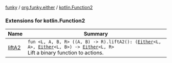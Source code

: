 [funky](../../index.md) / [org.funky.either](../index.md) / [kotlin.Function2](.)

### Extensions for kotlin.Function2

| Name | Summary |
|---|---|
| [liftA2](lift-a2.md) | `fun <L, A, B, R> ((A, B) -> R).liftA2(): (`[`Either`](../-either/index.md)`<L, A>, `[`Either`](../-either/index.md)`<L, B>) -> `[`Either`](../-either/index.md)`<L, R>`<br>Lift a binary function to actions. |

